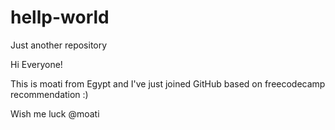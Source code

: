 # hellp-world
Just another repository

Hi Everyone!

This is moati from Egypt and I've just joined GitHub based on freecodecamp recommendation :)

Wish me luck
@moati
